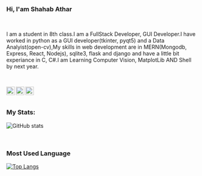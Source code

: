 ### Hi, I'am Shahab Athar

<br />

I am a student in 8th class.I am a FullStack Developer, GUI Developer.I have worked in python as a GUI developer(tkinter, pyqt5) and a Data Analyist(open-cv),My skills in web development are in MERN(Mongodb, Express, React, Nodejs), sqlite3, flask and django and have a little bit experiance in C, C#.I am Learning Computer Vision, MatplotLib AND Shell by next year.

<br />

<p align="left"> </p> 

<a href="https://twitter.com/MUnpopulur">
  <img align="left" alt="Shahab's Twitter" width="22px" src="https://cdn.jsdelivr.net/npm/simple-icons@v3/icons/twitter.svg" />
</a>
<a href="https://linkedin.com/in/mahreen-athar-7666ma/">
  <img align="left" alt="Shahab's Linkdein" width="22px" src="https://cdn.jsdelivr.net/npm/simple-icons@v3/icons/linkedin.svg" />
</a>
<a href="https://github.com/ShahabAthar25">
  <img align="left" alt="Shahab's Github" width="22px" src="https://cdn.jsdelivr.net/npm/simple-icons@v3/icons/github.svg" />
</a>

<br/>
<br/>

### My Stats:

  ![GitHub stats](https://github-readme-stats.vercel.app/api?username=ShahabAthar25&show_icons=true&title_color=fffff&icon_color=bb2acf&text_color=daf7dc&bg_color=151515)

<br />

### Most Used Language
  [![Top Langs](https://github-readme-stats.vercel.app/api/top-langs/?username=ShahabAthar25&langs_count=8)](https://github.com/anuraghazra/github-readme-stats)
